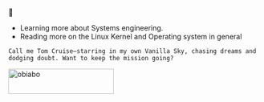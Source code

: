 
🍌
- Learning more about Systems engineering.
- Reading more on the Linux Kernel and Operating system in general 

```Call me Tom Cruise—starring in my own Vanilla Sky, chasing dreams and dodging doubt. Want to keep the mission going?```

<p><a href="https://www.buymeacoffee.com/obiabo"> <img align="left" src="https://cdn.buymeacoffee.com/buttons/v2/default-yellow.png" height="50" width="210" alt="obiabo" /></a></p><br><br>


